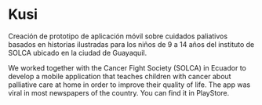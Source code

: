 # Kusi
Creación de prototipo de aplicación móvil sobre cuidados paliativos basados en historias ilustradas para los niños de 9 a 14 años del instituto de SOLCA ubicado en la ciudad de Guayaquil.

We worked together with the Cancer Fight Society (SOLCA) in Ecuador to develop a mobile application that teaches children with cancer about palliative care at home in order to improve their quality of life. The app was viral in most newspapers of the country. You can find it in PlayStore.
